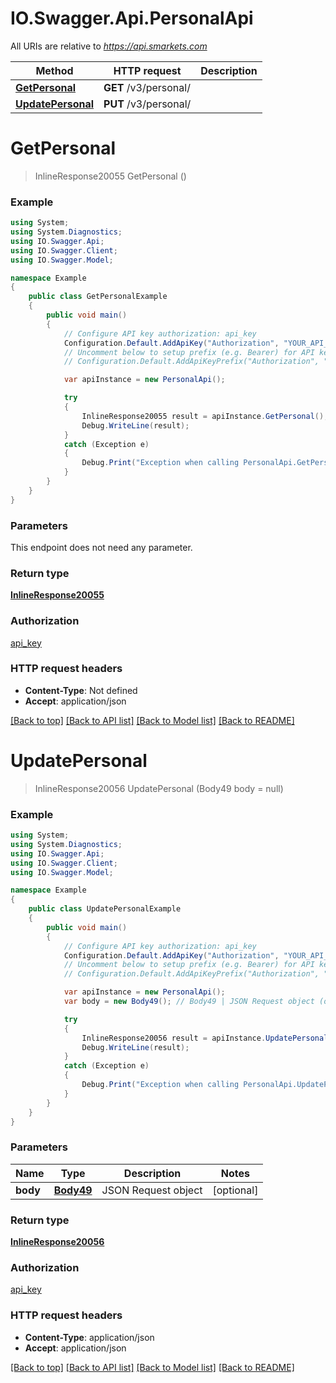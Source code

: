 # IO.Swagger.Api.PersonalApi

All URIs are relative to *https://api.smarkets.com*

Method | HTTP request | Description
------------- | ------------- | -------------
[**GetPersonal**](PersonalApi.md#getpersonal) | **GET** /v3/personal/ | 
[**UpdatePersonal**](PersonalApi.md#updatepersonal) | **PUT** /v3/personal/ | 

<a name="getpersonal"></a>
# **GetPersonal**
> InlineResponse20055 GetPersonal ()



### Example
```csharp
using System;
using System.Diagnostics;
using IO.Swagger.Api;
using IO.Swagger.Client;
using IO.Swagger.Model;

namespace Example
{
    public class GetPersonalExample
    {
        public void main()
        {
            // Configure API key authorization: api_key
            Configuration.Default.AddApiKey("Authorization", "YOUR_API_KEY");
            // Uncomment below to setup prefix (e.g. Bearer) for API key, if needed
            // Configuration.Default.AddApiKeyPrefix("Authorization", "Bearer");

            var apiInstance = new PersonalApi();

            try
            {
                InlineResponse20055 result = apiInstance.GetPersonal();
                Debug.WriteLine(result);
            }
            catch (Exception e)
            {
                Debug.Print("Exception when calling PersonalApi.GetPersonal: " + e.Message );
            }
        }
    }
}
```

### Parameters
This endpoint does not need any parameter.

### Return type

[**InlineResponse20055**](InlineResponse20055.md)

### Authorization

[api_key](../README.md#api_key)

### HTTP request headers

 - **Content-Type**: Not defined
 - **Accept**: application/json

[[Back to top]](#) [[Back to API list]](../README.md#documentation-for-api-endpoints) [[Back to Model list]](../README.md#documentation-for-models) [[Back to README]](../README.md)
<a name="updatepersonal"></a>
# **UpdatePersonal**
> InlineResponse20056 UpdatePersonal (Body49 body = null)



### Example
```csharp
using System;
using System.Diagnostics;
using IO.Swagger.Api;
using IO.Swagger.Client;
using IO.Swagger.Model;

namespace Example
{
    public class UpdatePersonalExample
    {
        public void main()
        {
            // Configure API key authorization: api_key
            Configuration.Default.AddApiKey("Authorization", "YOUR_API_KEY");
            // Uncomment below to setup prefix (e.g. Bearer) for API key, if needed
            // Configuration.Default.AddApiKeyPrefix("Authorization", "Bearer");

            var apiInstance = new PersonalApi();
            var body = new Body49(); // Body49 | JSON Request object (optional) 

            try
            {
                InlineResponse20056 result = apiInstance.UpdatePersonal(body);
                Debug.WriteLine(result);
            }
            catch (Exception e)
            {
                Debug.Print("Exception when calling PersonalApi.UpdatePersonal: " + e.Message );
            }
        }
    }
}
```

### Parameters

Name | Type | Description  | Notes
------------- | ------------- | ------------- | -------------
 **body** | [**Body49**](Body49.md)| JSON Request object | [optional] 

### Return type

[**InlineResponse20056**](InlineResponse20056.md)

### Authorization

[api_key](../README.md#api_key)

### HTTP request headers

 - **Content-Type**: application/json
 - **Accept**: application/json

[[Back to top]](#) [[Back to API list]](../README.md#documentation-for-api-endpoints) [[Back to Model list]](../README.md#documentation-for-models) [[Back to README]](../README.md)

